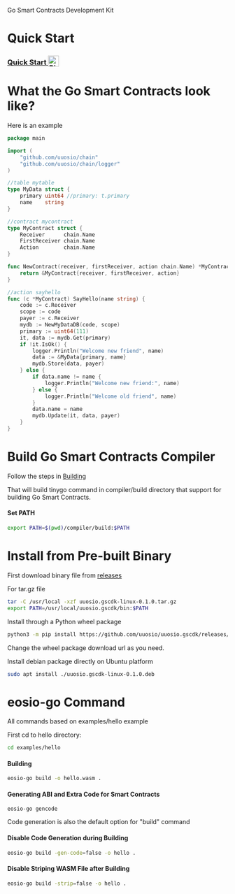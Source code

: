 Go Smart Contracts Development Kit

# Quick Start

<h3>
  <a
    target="_blank"
    href="https://mybinder.org/v2/gh/uuosio/uuosio.gscdk/main?filepath=quickstart/quickstart.ipynb"
  >
    Quick Start
    <img alt="Binder" valign="bottom" height="25px"
    src="https://mybinder.org/badge_logo.svg"
    />
  </a>
</h3>

# What the Go Smart Contracts look like?

Here is an example

```go
package main

import (
	"github.com/uuosio/chain"
	"github.com/uuosio/chain/logger"
)

//table mytable
type MyData struct {
	primary uint64 //primary: t.primary
	name    string
}

//contract mycontract
type MyContract struct {
	Receiver      chain.Name
	FirstReceiver chain.Name
	Action        chain.Name
}

func NewContract(receiver, firstReceiver, action chain.Name) *MyContract {
	return &MyContract{receiver, firstReceiver, action}
}

//action sayhello
func (c *MyContract) SayHello(name string) {
	code := c.Receiver
	scope := code
	payer := c.Receiver
	mydb := NewMyDataDB(code, scope)
	primary := uint64(111)
	it, data := mydb.Get(primary)
	if !it.IsOk() {
		logger.Println("Welcome new friend", name)
		data := &MyData{primary, name}
		mydb.Store(data, payer)
	} else {
		if data.name != name {
			logger.Println("Welcome new friend:", name)
		} else {
			logger.Println("Welcome old friend", name)
		}
		data.name = name
		mydb.Update(it, data, payer)
	}
}
```

# Build Go Smart Contracts Compiler

Follow the steps in [Building](./BUILDING.md)

That will build tinygo command in compiler/build directory that support for building Go Smart Contracts.

#### Set PATH

```bash
export PATH=$(pwd)/compiler/build:$PATH
```

# Install from Pre-built Binary

First download binary file from [releases](https://github.com/uuosio/uuosio.gscdk/releases)

For tar.gz file

```bash
tar -C /usr/local -xzf uuosio.gscdk-linux-0.1.0.tar.gz
export PATH=/usr/local/uuosio.gscdk/bin:$PATH
```

Install through a Python wheel package

```bash
python3 -m pip install https://github.com/uuosio/uuosio.gscdk/releases/download/v0.1.2/gscdk-0.1.0-py3-none-manylinux1_x86_64.whl
```
Change the wheel package download url as you need.


Install debian package directly on Ubuntu platform

```bash
sudo apt install ./uuosio.gscdk-linux-0.1.0.deb
```

# eosio-go Command

All commands based on examples/hello example

First cd to hello directory:

```bash
cd examples/hello
```

#### Building

```bash
eosio-go build -o hello.wasm .
```

#### Generating ABI and Extra Code for Smart Contracts

```
eosio-go gencode
```

Code generation is also the default option for "build" command


#### Disable Code Generation during Building

```bash
eosio-go build -gen-code=false -o hello .
```

#### Disable Striping WASM File after Building

```bash
eosio-go build -strip=false -o hello .
```
